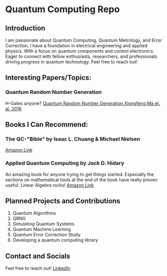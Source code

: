 # Quantum Computing Repo

## Introduction
I am passionate about Quantum Computing, Quantum Metrology, and Error Correction, I have a foundation in electrical engineering and applied physics. With a focus on quantum components and control electronics. Eager to connect with fellow enthusiasts, researchers, and professionals driving progress in quantum technology. Feel free to reach out!

## Interesting Papers/Topics:
### Quantum Random Number Generation
H-Gates anyone?
[Quantum Random Number Generation Xiongfeng Ma et. al. 2016](https://www.nature.com/articles/npjqi201621#citeas)


## Books I Can Recommend:
### The QC-"Bible" by Isaac L. Chuang & Michael Nielsen
[Amazon Link](https://www.amazon.de/-/en/Isaac-L-Chuang-Michael-Nielsen/dp/1107002176)

### Applied Quantum Computing by Jack D. Hidary
An amazing book for anyone trying to get things started. Especially the sections on mathematical tools at the end of the book have really proven useful.
Linear Algebra rocks!
[Amazon Link](https://www.amazon.de/-/en/Jack-D-Hidary-dp-3030832732/dp/3030832732)

## Planned Projects and Contributions
1. Quantum Algorithms
2. QRNG
3. Simulating Quantum Systems
4. Quantum Machine Learning
5. Quantum Error Correction Study
6. Developing a quantum computing library
## Contact and Socials
Feel free to reach out! 
[LinkedIn](https://www.linkedin.com/in/samuel-taubenberger-649421204/)
